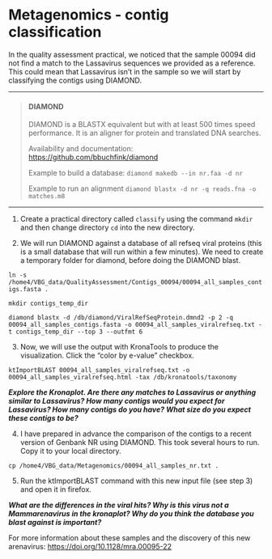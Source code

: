 
# Metagenomics - contig classification

In the quality assessment practical, we noticed that the sample 00094 did not find a match to the Lassavirus sequences we provided as a reference. This could mean that Lassavirus isn’t in the sample so we will start by classifying the contigs using DIAMOND.



****
> #### DIAMOND
> DIAMOND is a BLASTX equivalent but with at least 500 times speed performance. It is an aligner for protein and translated DNA searches. 
>
> Availability and documentation: <https://github.com/bbuchfink/diamond>
>
> Example to build a database:
> ```diamond makedb --in nr.faa -d nr```
>
> Example to run an alignment
> ```diamond blastx -d nr -q reads.fna -o matches.m8```

****


1) Create a practical directory called `classify` using the command `mkdir` and then change directory `cd` into the new directory.

2) We will run DIAMOND against a database of all refseq viral proteins (this is a small database that will run within a few minutes). We need to create a temporary folder for diamond, before doing the DIAMOND blast.

```ln -s /home4/VBG_data/QualityAssessment/Contigs_00094/00094_all_samples_contigs.fasta .```

```mkdir contigs_temp_dir```

```diamond blastx -d /db/diamond/ViralRefSeqProtein.dmnd2 -p 2 -q 00094_all_samples_contigs.fasta -o 00094_all_samples_viralrefseq.txt -t contigs_temp_dir --top 3 --outfmt 6```


3)	Now, we will use the output with KronaTools to produce the visualization. Click the “color by e-value” checkbox. 

```ktImportBLAST 00094_all_samples_viralrefseq.txt -o 00094_all_samples_viralrefseq.html -tax /db/kronatools/taxonomy```

__*Explore the Kronaplot. Are there any matches to Lassavirus or anything similar to Lassavirus? How many contigs would you expect for Lassavirus? How many contigs do you have? What size do you expect these contigs to be?*__


4)	I have prepared in advance the comparison of the contigs to a recent version of Genbank NR using DIAMOND. This took several hours to run. Copy it to your local directory.  
 
```cp /home4/VBG_data/Metagenomics/00094_all_samples_nr.txt .``` 

5)	Run the ktImportBLAST command with this new input file (see step 3) and open it in firefox. 


__*What are the differences in the viral hits? Why is this virus not a Mammarenavirus in the kronaplot? Why do you think the database you blast against is important?*__

For more information about these samples and the discovery of this new arenavirus: <https://doi.org/10.1128/mra.00095-22>

